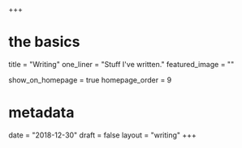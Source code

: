 +++
# the basics
title = "Writing"
one_liner = "Stuff I've written."
featured_image = ""

show_on_homepage = true
homepage_order = 9

# metadata
date = "2018-12-30"
draft = false
layout = "writing"
+++

